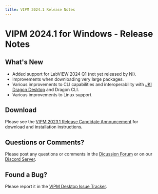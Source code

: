 ```yaml
---
title: VIPM 2024.1 Release Notes
---
```


# VIPM 2024.1 for Windows - Release Notes

## What's New

- Added support for LabVIEW 2024 Q1 (not yet released by NI).
- Improvements when downloading very large packages.
- Various improvements to CLI capabilities and interoperability with [JKI Dragon Desktop](dragon.vipm.io) and Dragon CLI.
- Various improvements to Linux support.

## Download

Please see the [VIPM 2023.1 Release Candidate Announcement](https://forums.vipm.io/topic/7015-vipm-2023-rc1-for-windows-please-help-us-test-%F0%9F%9A%80/) for download and installation instructions.

## Questions or Comments?

Please post any questions or comments in the [Dicussion Forum](https://forums.vipm.io) or on our [Discord Server](https://discord.gg/uyXwAz4B63).

## Found a Bug?

Please report it in the [VIPM Desktop Issue Tracker](https://github.com/vipm-io/vipm-desktop-issues).

